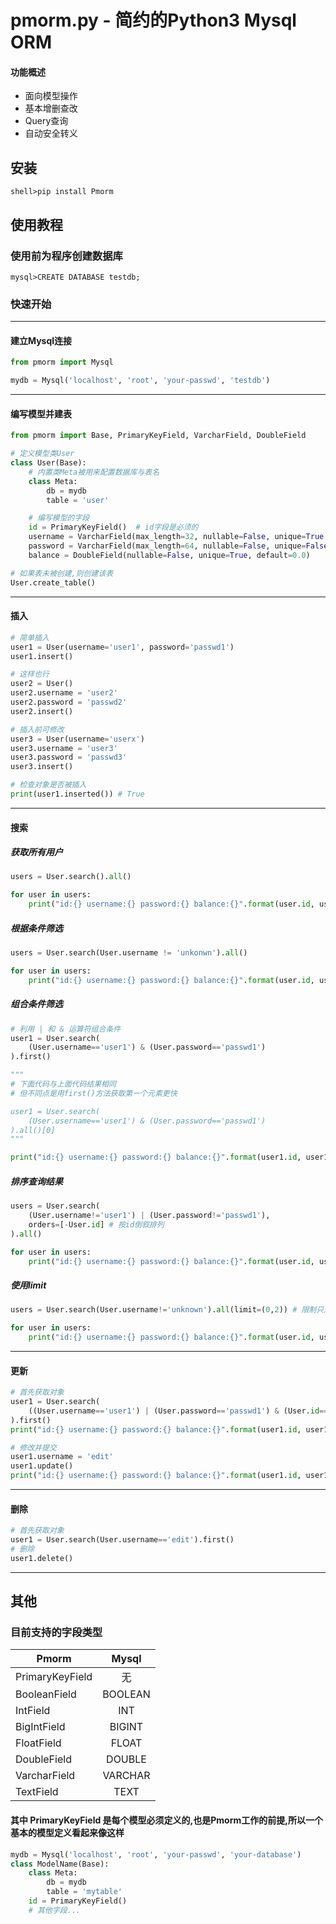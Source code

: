 # pmorm.py - 简约的Python3 Mysql ORM

#### 功能概述

- 面向模型操作
- 基本增删查改
- Query查询
- 自动安全转义

## 安装

```
shell>pip install Pmorm
```

## 使用教程

### 使用前为程序创建数据库

```
mysql>CREATE DATABASE testdb;
```

### 快速开始

---

#### 建立Mysql连接

```python
from pmorm import Mysql

mydb = Mysql('localhost', 'root', 'your-passwd', 'testdb')
```

---

#### 编写模型并建表

```python
from pmorm import Base, PrimaryKeyField, VarcharField, DoubleField

# 定义模型类User
class User(Base):
    # 内置类Meta被用来配置数据库与表名
    class Meta:
        db = mydb
        table = 'user'

    # 编写模型的字段
    id = PrimaryKeyField()  # id字段是必须的
    username = VarcharField(max_length=32, nullable=False, unique=True, default=None)
    password = VarcharField(max_length=64, nullable=False, unique=False, default=None)
    balance = DoubleField(nullable=False, unique=True, default=0.0)

# 如果表未被创建,则创建该表
User.create_table()
```

---

#### 插入

```python
# 简单插入
user1 = User(username='user1', password='passwd1')
user1.insert()

# 这样也行
user2 = User()
user2.username = 'user2'
user2.password = 'passwd2'
user2.insert()

# 插入前可修改
user3 = User(username='userx')
user3.username = 'user3'
user3.password = 'passwd3'
user3.insert()

# 检查对象是否被插入
print(user1.inserted()) # True
```

---

#### 搜索

##### 获取所有用户

```python
users = User.search().all()

for user in users:
    print("id:{} username:{} password:{} balance:{}".format(user.id, user.username, user.password, user.balance))
```

##### 根据条件筛选

```python
users = User.search(User.username != 'unkonwn').all()

for user in users:
    print("id:{} username:{} password:{} balance:{}".format(user.id, user.username, user.password, user.balance))
```

##### 组合条件筛选

```python
# 利用 | 和 & 运算符组合条件
user1 = User.search(
    (User.username=='user1') & (User.password=='passwd1')
).first()

"""
# 下面代码与上面代码结果相同
# 但不同点是用first()方法获取第一个元素更快

user1 = User.search(
    (User.username=='user1') & (User.password=='passwd1')
).all()[0]
"""

print("id:{} username:{} password:{} balance:{}".format(user1.id, user1.username, user1.password, user1.balance))
```

##### 排序查询结果

```python
users = User.search(
    (User.username!='user1') | (User.password!='passwd1'),
    orders=[-User.id] # 按id倒叙排列
).all()

for user in users:
    print("id:{} username:{} password:{} balance:{}".format(user.id, user.username, user.password, user.balance))
```

##### 使用limit

```python
users = User.search(User.username!='unknown').all(limit=(0,2)) # 限制只返回查询结果前两个,相当于"LIMIT 0, 2"

for user in users:
    print("id:{} username:{} password:{} balance:{}".format(user.id, user.username, user.password, user.balance))
```

---

#### 更新

```python
# 首先获取对象
user1 = User.search(
    ((User.username=='user1') | (User.password=='passwd1') & (User.id==1)) # 复杂查询
).first()
print("id:{} username:{} password:{} balance:{}".format(user1.id, user1.username, user1.password, user1.balance))

# 修改并提交
user1.username = 'edit'
user1.update()
print("id:{} username:{} password:{} balance:{}".format(user1.id, user1.username, user1.password, user1.balance))
```

---

#### 删除

```python
# 首先获取对象
user1 = User.search(User.username=='edit').first()
# 删除
user1.delete()
```

---

## 其他

### 目前支持的字段类型

Pmorm|Mysql
--|:--:
PrimaryKeyField|无
BooleanField|BOOLEAN
IntField|INT
BigIntField|BIGINT
FloatField|FLOAT
DoubleField|DOUBLE
VarcharField|VARCHAR
TextField|TEXT

#### 其中 PrimaryKeyField 是每个模型必须定义的,也是Pmorm工作的前提,所以一个基本的模型定义看起来像这样

```python
mydb = Mysql('localhost', 'root', 'your-passwd', 'your-database')
class ModelName(Base):
    class Meta:
        db = mydb
        table = 'mytable'
    id = PrimaryKeyField()
    # 其他字段...
```